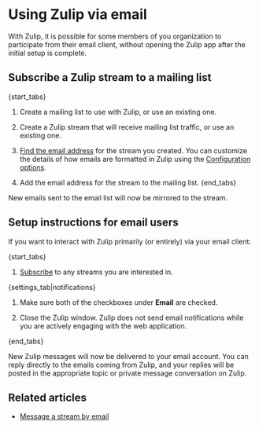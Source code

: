 # Using Zulip via email

With Zulip, it is possible for some members of you organization to participate
from their email client, without opening the Zulip app after the initial
setup is complete.

## Subscribe a Zulip stream to a mailing list

{start_tabs}

1. Create a mailing list to use with Zulip, or use an existing one.

2. Create a Zulip stream that will receive mailing list traffic, or
   use an existing one.

3. [Find the email address](/help/message-a-stream-by-email#message-a-stream-by-email_1)
   for the stream you created. You can customize the details of how emails
   are formatted in Zulip using the
   [Configuration options][configuration-options].

[configuration-options]: /help/message-a-stream-by-email#configuration-options

4. Add the email address for the stream to the mailing list.
{end_tabs}

New emails sent to the email list will now be mirrored to the stream.

## Setup instructions for email users

If you want to interact with Zulip primarily (or entirely) via your email client:

{start_tabs}

1. [Subscribe](/help/browse-and-subscribe-to-streams) to any streams you are
interested in.

{settings_tab|notifications}

1. Make sure both of the checkboxes under **Email** are checked.

1. Close the Zulip window. Zulip does not send email notifications
   while you are actively engaging with the web application.

{end_tabs}

New Zulip messages will now be delivered to your email account. You
can reply directly to the emails coming from Zulip, and your replies
will be posted in the appropriate topic or private message
conversation on Zulip.

## Related articles

* [Message a stream by email](/help/message-a-stream-by-email)
